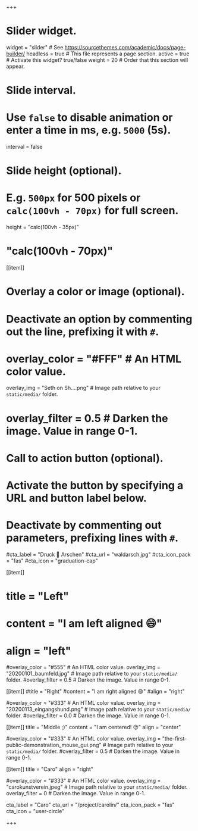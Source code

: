 +++
# Slider widget.
widget = "slider"  # See https://sourcethemes.com/academic/docs/page-builder/
headless = true  # This file represents a page section.
active = true  # Activate this widget? true/false
weight = 20  # Order that this section will appear.

# Slide interval.
# Use `false` to disable animation or enter a time in ms, e.g. `5000` (5s).
interval = false

# Slide height (optional).
# E.g. `500px` for 500 pixels or `calc(100vh - 70px)` for full screen.
height = "calc(100vh - 35px)"
# "calc(100vh - 70px)"

[[item]]
  # Overlay a color or image (optional).
  #   Deactivate an option by commenting out the line, prefixing it with `#`.
  # overlay_color = "#FFF"  # An HTML color value.
  overlay_img = "Seth on Sh….png"  # Image path relative to your `static/media/` folder.
  # overlay_filter = 0.5  # Darken the image. Value in range 0-1.

  # Call to action button (optional).
  #   Activate the button by specifying a URL and button label below.
  #   Deactivate by commenting out parameters, prefixing lines with `#`.
  #cta_label = "Druck  :radio_button:  Arschen"
  #cta_url = "waldarsch.jpg"
  #cta_icon_pack = "fas"
  #cta_icon = "graduation-cap"

[[item]]
#  title = "Left"
#  content = "I am left aligned :smile:"
#  align = "left"

  #overlay_color = "#555"  # An HTML color value.
  overlay_img = "20200101_baumfeld.jpg"  # Image path relative to your `static/media/` folder.
  #overlay_filter = 0.5  # Darken the image. Value in range 0-1.

[[item]]
  #title = "Right"
  #content = "I am right aligned :smile:"
  #align = "right"

  #overlay_color = "#333"  # An HTML color value.
  overlay_img = "20200113_eingangshund.png"  # Image path relative to your `static/media/` folder.
  #overlay_filter = 0.0  # Darken the image. Value in range 0-1.

  [[item]]
  title = "Middle ;)"
  content = "I am centered! :expressionless:"
  align = "center"

  #overlay_color = "#333"  # An HTML color value.
  overlay_img = "the-first-public-demonstration_mouse_gui.png"  # Image path relative to your `static/media/` folder.
  #overlay_filter = 0.5  # Darken the image. Value in range 0-1.

  [[item]]
  title = "Caro"
  align = "right"

  #overlay_color = "#333"  # An HTML color value.
  overlay_img = "carokunstverein.jpeg"  # Image path relative to your `static/media/` folder.
  overlay_filter = 0  # Darken the image. Value in range 0-1.

  cta_label = "Caro"
  cta_url = "/project/carolin/"
  cta_icon_pack = "fas"
  cta_icon = "user-circle"





+++
